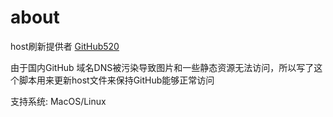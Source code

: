about 
===============

host刷新提供者 [GitHub520](https://github.com/521xueweihan/GitHub520)

由于国内GitHub 域名DNS被污染导致图片和一些静态资源无法访问，所以写了这个脚本用来更新host文件来保持GitHub能够正常访问


支持系统: MacOS/Linux
